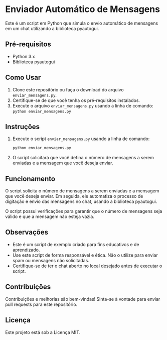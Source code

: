 # Enviador Automático de Mensagens

Este é um script em Python que simula o envio automático de mensagens em um chat utilizando a biblioteca pyautogui.

## Pré-requisitos

- Python 3.x
- Biblioteca pyautogui

## Como Usar

1. Clone este repositório ou faça o download do arquivo `enviar_mensagens.py`.
2. Certifique-se de que você tenha os pré-requisitos instalados.
3. Execute o arquivo `enviar_mensagens.py` usando a linha de comando: `python enviar_mensagens.py`


## Instruções

1. Execute o script `enviar_mensagens.py` usando a linha de comando:

    ```sh
    python enviar_mensagens.py
    ```

2. O script solicitará que você defina o número de mensagens a serem enviadas e a mensagem que você deseja enviar.

## Funcionamento

O script solicita o número de mensagens a serem enviadas e a mensagem que você deseja enviar. Em seguida, ele automatiza o processo de digitação e envio das mensagens no chat, usando a biblioteca pyautogui.

O script possui verificações para garantir que o número de mensagens seja válido e que a mensagem não esteja vazia.

## Observações

- Este é um script de exemplo criado para fins educativos e de aprendizado.
- Use este script de forma responsável e ética. Não o utilize para enviar spam ou mensagens não solicitadas.
- Certifique-se de ter o chat aberto no local desejado antes de executar o script.

## Contribuições

Contribuições e melhorias são bem-vindas! Sinta-se à vontade para enviar pull requests para este repositório.

## Licença

Este projeto está sob a Licença MIT.
